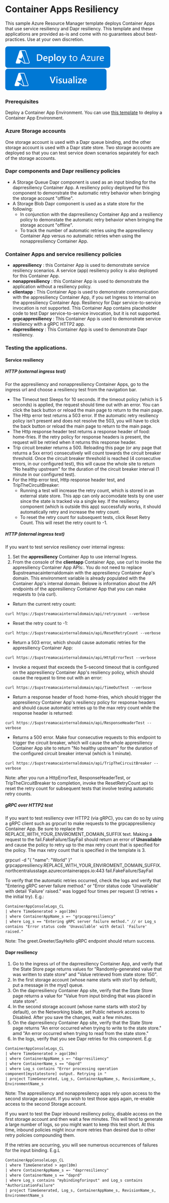 # Container Apps Resiliency
This sample Azure Resource Manager template deploys Container Apps that use service resiliency and Dapr resiliency. This template and these applications are provided as-is and come with no guarantees about best-practices. Use at your own discretion.

[![Deploy To Azure](https://raw.githubusercontent.com/Azure/azure-quickstart-templates/master/1-CONTRIBUTION-GUIDE/images/deploytoazure.svg?sanitize=true)](https://portal.azure.com/#create/Microsoft.Template/uri/https%3A%2F%2Fraw.githubusercontent.com%2Fazureossd%2FContainer-Apps%2Fmaster%2FResiliency%2Fdeploy%2Fazuredeploy.json)  [![Visualize](https://raw.githubusercontent.com/Azure/azure-quickstart-templates/master/1-CONTRIBUTION-GUIDE/images/visualizebutton.svg?sanitize=true)](http://armviz.io/#/?load=https%3A%2F%2Fraw.githubusercontent.com%2Fazureossd%2FContainer-Apps%2Fmaster%2FResiliency%2Fdeploy%2Fdeploy%2Fazuredeploy.json)

### Prerequisites
Deploy a Container App Environment.
You can use [this template](https://github.com/azureossd/Container-Apps/tree/master/ContainerAppEnvironment/deploy) to deploy a Container App Environment.

### Azure Storage accounts
One storage account is used with a Dapr queue binding, and the other storage account is used with a Dapr state store. Two storage accounts are deployed so that you can test service down scenarios separately for each of the storage accounts.

### Dapr components and Dapr resiliency policies
- A Storage Queue Dapr component is used as an input binding for the daprresiliency Container App. A resiliency policy deployed for this component to demonstrate the automatic retry behavior when bringing the storage account "offline".
- A Storage Blob Dapr component is used as a state store for the following:
  - In conjunction with the daprresiliency Container App and a resiliency policy to demonstate the automatic retry behavior when bringing the storage account "offline". 
  - To track the number of automatic retries using the appresiliency Container App versus no automatic retries when using the nonappresiliency Container App. 

### Container Apps and service resiliency policies
- **appresiliency** : this Container App is used to demonstrate service resiliency scenarios. A service (app) resiliency policy is also deployed for this Container App.
- **nonappresiliency** : this Container App is used to demonstrate the application without a resiliency policy.
- **clientapp** : This Container App is used to demonstrate communication with the appresiliency Container App, if you set Ingress to internal on the appresiliency Container App. Resiliency for Dapr service-to-service invocation is not supported. This Container App contains placeholder code to test Dapr service-to-service invocation, but it is not supported.
- **grpcappresiliency** : This Container App is used to demonstrate service resiliency with a gRPC HTTP2 app.
- **daprresiliency** : This Container App is used to demonstrate Dapr resiliency.

### Testing the applications.

#### Service resiliency

##### HTTP (external ingress test)

For the appresiliency and nonappresiliency Container Apps, go to the ingress url and choose a resiliency test from the navigation bar.

- The Timeout test Sleeps for 10 seconds. If the timeout policy (which is 5 seconds) is applied, the request should time out with an error. You can click the back button or reload the main page to return to the main page.
- The Http error test returns a 503 error. If the automatic retry resiliency policy isn't present and does not resolve the 503, you will have to click the back button or reload the main page to return to the main page.
- The Http response header test returns a response header of food: home-fries. If the retry policy for response headers is present, the request will be retried when it returns this response header.
- Trip circuit breaker returns a 500. Reloading this page (or any page that returns a 5xx error) consecutively will count towards the circuit breaker threshold. Once the circuit breaker threshold is reached (4 consecutive errors, in our configured test), this will cause the whole site to return "No healthy upstream" for the duration of the circuit breaker interval (1 minute in our configured test).
- For the Http error test, Http response header test, and TripTheCircuitBreaker:
  - Running a test will increase the retry count, which is stored in an external state store. This app can only accomodate tests by one user since the state is tracked via a single key. If the resiliency component (which is outside this app) successfully works, it should automatically retry and increase the retry count.
  - To reset the retry count for subsequent tests, click Reset Retry Count. This will reset the retry count to -1.

##### HTTP (internal ingress test)

If you want to test service resiliency over internal ingress:
1. Set the **appresiliency** Container App to use internal Ingress.
2. From the console of the **clientapp** Container App, use curl to invoke the appresiliency Container App APIs:. You do not need to replace $upstreamacainternaldomain with the appresiliency Container App's domain. This environment variable is already populated with the Container App's internal domain. Belowe is information about the API endpoints of the appresiliency Container App that you can make requests to (via curl).

- Return the current retry count:

```
curl https://$upstreamacainternaldomain/api/retrycount --verbose
```

- Reset the retry count to -1:

```
curl https://$upstreamacainternaldomain/api/ResetRetryCount --verbose
```

- Return a 503 error, which should cause automatic retries for the appresiliency Container App:

```
curl https://$upstreamacainternaldomain/api/HttpErrorTest --verbose
```

- Invoke a request that exceeds the 5-second timeout that is configured on the appresiliency Container App's resiliency policy, which should cause the request to time out with an error:
```
curl https://$upstreamacainternaldomain/api/TimeOutTest --verbose
```

- Return a response header of food: home-fries, which should trigger the appresiliency Container App's resiliency policy for response headers and should cause automatic retries up to the max retry count while the response header is returned:
```
curl https://$upstreamacainternaldomain/api/ResponseHeaderTest --verbose
```

- Returns a 500 error. Make four consecutive requests to this endpoint to trigger the circuit breaker, which will cause the whole appresiliency Container App site to return "No healthy upstream" for the duration of the configured circuit breaker interval (which is 1 minute).

```
curl https://$upstreamacainternaldomain/api/TripTheCircuitBreaker --verbose
```

Note: after you run a HttpErrorTest, ResponseHeaderTest, or TripTheCircuitBreaker to completion, invoke the ResetRetryCount api to reset the retry count for subsequent tests that involve testing automatic retry counts.


##### gRPC over HTTP2 test

If you want to test resiliency over HTTP2 (via gRPC), you can do so by using a gRPC client such as grpcurl to make requests to the grpcappresiliency Container App. Be sure to replace the REPLACE_WITH_YOUR_ENVIROMENT_DOMAIN_SUFFIX text.
Making a request to the fail.FakeFailure/SayFail should return an error of **Unavailable** and cause the policy to retry up to the max retry count that is specified for the policy. The max retry count that is specified in the template is 3.

grpcurl -d "{ \"name\": \"World\" }" grpcappresiliency.REPLACE_WITH_YOUR_ENVIROMENT_DOMAIN_SUFFIX.northcentralusstage.azurecontainerapps.io:443 fail.FakeFailure/SayFail

To verify that the automatic retries occurred, check the logs and verify that "Entering gRPC server failure method." or "Error status code 'Unavailable' with detail 'Failure' raised." was logged four times per request (3 retries + the initial try). E.g.:

```
ContainerAppConsoleLogs_CL
| where TimeGenerated > ago(10m)
| where ContainerAppName_s =~ "grpcappresiliency"
| where Log_s == "Entering gRPC server failure method." // or Log_s contains "Error status code 'Unavailable' with detail 'Failure' raised."
```
Note: The greet.Greeter/SayHello gRPC endpoint should return success.

#### Dapr resiliency
1. Go to the ingress url of the daprresiliency Container App, and verify that the State Store page returns values for "Randomly-generated value that was written to state store" and "Value retrieved from state store: 150".
2. In the first storage account (whose name starts with stor1 by default), put a message in the myq1 queue.
3. On the daprresiliency Container App site, verify that the State Store page returns a value for "Value from input binding that was placed in state store".
4. In the second storage account (whose name starts with stor2 by default), on the Networking blade, set Public network access to Disabled. After you save the changes, wait a few minutes.
5. On the daprresiliency Container App site, verify that the State Store page returns "An error occurred when trying to write to the state store." amd "An error occurred when trying to read from the state store."
6. In the logs, verify that you see Dapr retries for this component. E.g:

```
ContainerAppConsoleLogs_CL
| where TimeGenerated > ago(10m)
| where ContainerAppName_s =~ "daprresiliency"
| where ContainerName_s == "daprd"
| where Log_s contains "Error processing operation component[mystatestore] output. Retrying in "
| project TimeGenerated, Log_s, ContainerAppName_s, RevisionName_s, EnvironmentName_s
```

Note: The appresiliency and nonappresilency apps rely upon access to the second storage account. If you wish to test those apps again, re-enable access to the second Storage account.

If you want to test the Dapr inbound resiliency policy, disable access on the first storage account and then wait a few minutes. This will tend to generate a large number of logs, so you might want to keep this test short. At this time, inbound policies might incur more retries than desired due to other retry policies compounding them.

If the retries are occurring, you will see numerous occurrences of failures for the input binding. E.g.L 
```
ContainerAppConsoleLogs_CL
| where TimeGenerated > ago(10m)
| where ContainerAppName_s =~ "daprresiliency"
| where ContainerName_s == "daprd"
| where Log_s contains "mybindingforinput" and Log_s contains "AuthorizationFailure"
| project TimeGenerated, Log_s, ContainerAppName_s, RevisionName_s, EnvironmentName_s
```